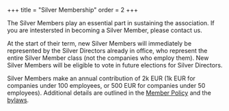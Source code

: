 +++
title = "Silver Membership"
order = 2
+++

The Silver Members play an essential part in sustaining the association. If you are intestersted in becoming a Silver Member, please contact us.

At the start of their term, new Silver Members will immediately be represented by the Silver Directors already in office, who represent the entire Silver Member class (not the companies who employ them). New Silver Members will be eligible to vote in future elections for Silver Directors.

Silver Members make an annual contribution of 2k EUR (1k EUR for companies under 100 employees, or 500 EUR for companies under 50 employees). Additional details are outlined in the [Member Policy](/legal/member-policy/) and the [bylaws](/legal/bylaws/).
